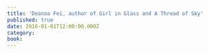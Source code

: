 ```yaml
---
title: 'Deanna Fei, author of Girl in Glass and A Thread of Sky'
published: true
date: 2016-01-01T12:00:00.000Z
category:
book:
---
```

